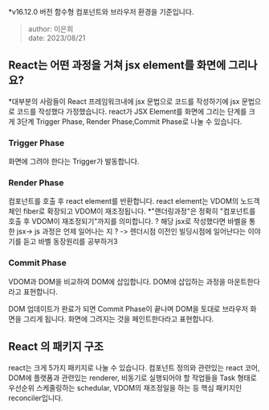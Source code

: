 *v16.12.0 버전 함수형 컴포넌트와 브라우저 환경을 기준입니다.
> author: 이은희<br/>date: 2023/08/21

## React는 어떤 과정을 거쳐 jsx element를 화면에 그리나요?
*대부분의 사람들이 React 프레임워크내에 jsx 문법으로 코드를 작성하기에 jsx 문법으로 코드를 작성했다 가정했습니다.
react가 JSX Element를 화면에 그리는 단계를 크게 3단계 Trigger Phase, Render Phase,Commit Phase로 나눌 수 있습니다.   

### Trigger Phase
화면에 그려야 한다는 Trigger가 발동합니다.
### Render Phase
컴포넌트를 호출 후 react element를 반환합니다. react element는 VDOM의 노드객체인 fiber로 확장되고 VDOM이 재조정됩니다. 
*"랜더링과정"은 정확히 "컴포넌트를 호출 후 VDOM이 재조정되기"까지를 의미합니다.
? 해당 jsx로 작성했다면 바벨을 통한 jsx-> js 과정은 언제 일어나는 지 ? 
-> 렌더시점 이전인 빌딩시점에 일어난다는 이야기를 듣고 바벨 동장원리를 공부하거3
### Commit Phase
VDOM과 DOM을 비교하여 DOM에 삽입합니다.  DOM에 삽입하는 과정을 마운트한다라고 표현합니다.   

DOM 업데이트가 완료가 되면 Commit Phase이 끝나며 DOM을 토대로 브라우저 화면을 그리게 됩니다. 화면에 그려지는 것을 페인트한다라고 표현합니다. 

## React 의 패키지 구조
react는 크게 5가지 패키지로 나눌 수 있습니다. 컴포넌트 정의와 관련있는 react 코어, DOM에 플랫폼과 관련있는 renderer, 비동기로 실행되어야 할 작업들을 Task 형태로 우선순위 스케줄링하는 schedular, VDOM의 재조정일을 하는 등 핵심 패키지인 reconciler입니다.  
